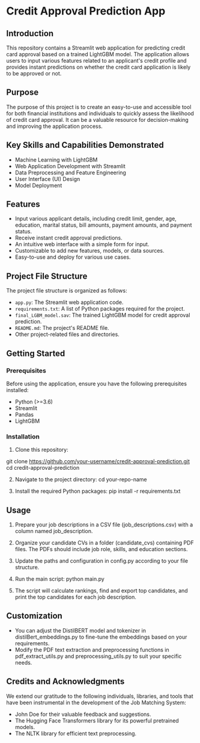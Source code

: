 # Credit Approval Prediction App

## Introduction

This repository contains a Streamlit web application for predicting credit card approval based on a trained LightGBM model. The application allows users to input various features related to an applicant's credit profile and provides instant predictions on whether the credit card application is likely to be approved or not.

## Purpose

The purpose of this project is to create an easy-to-use and accessible tool for both financial institutions and individuals to quickly assess the likelihood of credit card approval. It can be a valuable resource for decision-making and improving the application process.

## Key Skills and Capabilities Demonstrated

- Machine Learning with LightGBM
- Web Application Development with Streamlit
- Data Preprocessing and Feature Engineering
- User Interface (UI) Design
- Model Deployment

## Features

- Input various applicant details, including credit limit, gender, age, education, marital status, bill amounts, payment amounts, and payment status.
- Receive instant credit approval predictions.
- An intuitive web interface with a simple form for input.
- Customizable to add new features, models, or data sources.
- Easy-to-use and deploy for various use cases.

## Project File Structure

The project file structure is organized as follows:

- `app.py`: The Streamlit web application code.
- `requirements.txt`: A list of Python packages required for the project.
- `final_LGBM_model.sav`: The trained LightGBM model for credit approval prediction.
- `README.md`: The project's README file.
- Other project-related files and directories.

## Getting Started

### Prerequisites

Before using the application, ensure you have the following prerequisites installed:

- Python (>=3.6)
- Streamlit
- Pandas
- LightGBM

### Installation

1. Clone this repository:


git clone https://github.com/your-username/credit-approval-prediction.git
cd credit-approval-prediction

2. Navigate to the project directory:
   cd your-repo-name

3. Install the required Python packages:
   pip install -r requirements.txt 

## Usage
1. Prepare your job descriptions in a CSV file (job_descriptions.csv) with a column named job_description.

2. Organize your candidate CVs in a folder (candidate_cvs) containing PDF files. The PDFs should include job role, skills, and education sections.

3. Update the paths and configuration in config.py according to your file structure.

4. Run the main script:
   python main.py

5. The script will calculate rankings, find and export top candidates, and print the top candidates for each job description.

## Customization
- You can adjust the DistilBERT model and tokenizer in distilBert_embeddings.py to fine-tune the embeddings based on your requirements.
- Modify the PDF text extraction and preprocessing functions in pdf_extract_utils.py and preprocessing_utils.py to suit your specific needs.

## Credits and Acknowledgments
We extend our gratitude to the following individuals, libraries, and tools that have been instrumental in the development of the Job Matching System:

- John Doe for their valuable feedback and suggestions.
- The Hugging Face Transformers library for its powerful pretrained models.
- The NLTK library for efficient text preprocessing.

